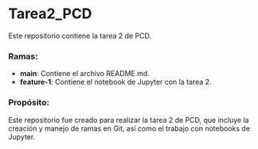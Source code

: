 # Tarea2_PCD
Este repositorio contiene la tarea 2 de PCD.

### Ramas:
- **main**: Contiene el archivo README.md.
- **feature-1**: Contiene el notebook de Jupyter con la tarea 2.

### Propósito:
Este repositorio fue creado para realizar la tarea 2 de PCD, que incluye la creación y manejo de ramas en Git, así como el trabajo con notebooks de Jupyter.
